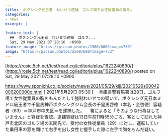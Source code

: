 ```yaml
---
title:  ボクシング元王者　わいせつ逮捕　ゴルフ場で女性従業員の胸を…  
categories:
- news
excerpt: |
  
feature_text: |
  ##  ボクシング元王者　わいせつ逮捕　ゴルフ...
  Sat, 29 May 2021 07:28:10  +0900
feature_image: "https://picsum.photos/2560/600?image=733"
image: "https://picsum.photos/2560/600?image=733"
---
```


[https://rosie.5ch.net/test/read.cgi/editorialplus/1622240890/](https://rosie.5ch.net/test/read.cgi/editorialplus/1622240890/)
posted on Sat, 29 May 2021 07:28:10  +0900

<!--more-->

https://www.sponichi.co.jp/society/news/2021/05/29/kiji/20210529s00042000200000c.html [ 2021年5月29日 05:30 ] 　兵庫県警有馬署は28日、ゴルフ場で女性従業員の胸をもんだとして強制わいせつの疑いで、ボクシング元日本ミドル級王者で千里馬神戸ボクシングジム会長の千里馬啓徳（本名・金啓徳）容疑者（63）＝神戸市中央区＝を逮捕した。 　署によると「そのような行為はしていません」と容疑を否認。逮捕容疑は13日午前11時55分ごろ、客として訪れた神戸市北区のゴルフ場の玄関先で、受付の女性従業員（29）に対し、運転していた乗用車の窓を開けて右手を出し女性と握手した隙に左手で胸をもんだ疑い。

